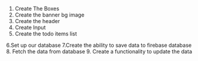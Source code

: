 1. Create The Boxes
2. Create the banner bg image
3. Create the header
4. Create Input
5. Create the todo items list

6.Set up our database
7.Create the ability to save data to firebase database 8. Fetch the data from database 9. Create a functionality to update the data
